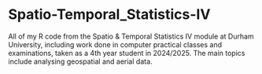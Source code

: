 # Spatio-Temporal_Statistics-IV
All of my R code from the Spatio & Temporal Statistics IV module at Durham University, including work done in computer practical classes and examinations, taken as a 4th year student in 2024/2025. The main topics include analysing geospatial and aerial data.

